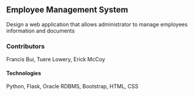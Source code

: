 ## Employee Management System
Design a web application that allows administrator to manage employees information and documents

### Contributors
Francis Bui, Tuere Lowery, Erick McCoy

#### Technologies
Python, Flask, Oracle RDBMS, Bootstrap, HTML, CSS

